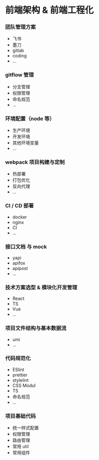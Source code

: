 # 前端架构 & 前端工程化

### 团队管理方案

+ 飞书
+ 墨刀
+ gitlab
+ coding
+ ...

### gitflow 管理

+ 分支管理
+ 权限管理
+ 命名规范
+ ...

### 环境配置（node 等）

+ 生产环境
+ 开发环境
+ 其他环境变量
+ ...

### webpack 项目构建与定制

+ 热部署
+ 打包优化
+ 反向代理
+ ...

### CI / CD 部署

+ docker
+ nginx
+ CI
+ ...

### 接口文档 与 mock

+ yapi
+ apifox
+ apipost
+ ...

### 技术方案选型 & 模块化开发管理

+ React
+ TS
+ Vue
+ ...

###  项目文件结构与基本数据流

+ umi
+ ...

### 代码规范化

+ ESlint
+ prettier
+ stylelint
+ CSS Modul
+ TS
+ 命名规范
+ ...

### 项目基础代码

+ 统一样式配置
+ 权限管理
+ 路由管理
+ 常用 util
+ 常用组件